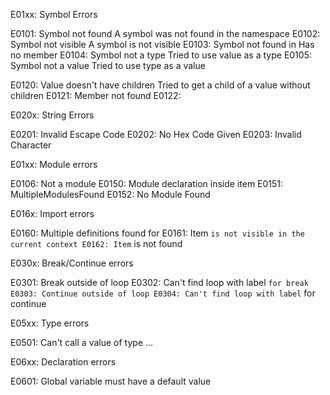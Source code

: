 E01xx: Symbol Errors

E0101: Symbol not found
    A symbol was not found in the namespace
E0102: Symbol not visible
    A symbol is not visible
E0103: Symbol not found in
    Has no member
E0104: Symbol not a type
    Tried to use value as a type
E0105: Symbol not a value
    Tried to use type as a value

E0120: Value doesn't have children
    Tried to get a child of a value without children
E0121: Member not found
E0122:

E020x: String Errors

E0201: Invalid Escape Code
E0202: No Hex Code Given
E0203: Invalid Character

E01xx: Module errors

E0106: Not a module
E0150: Module declaration inside item
E0151: MultipleModulesFound
E0152: No Module Found

E016x: Import errors

E0160: Multiple definitions found for
E0161: Item `` is not visible in the current context
E0162: Item `` is not found

E030x: Break/Continue errors

E0301: Break outside of loop
E0302: Can't find loop with label `` for break
E0303: Continue outside of loop
E0304: Can't find loop with label `` for continue

E05xx: Type errors

E0501: Can't call a value of type ...

E06xx: Declaration errors

E0601: Global variable must have a default value